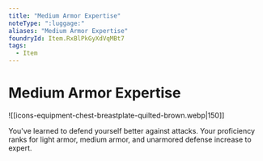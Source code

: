```yaml
---
title: "Medium Armor Expertise"
noteType: ":luggage:"
aliases: "Medium Armor Expertise"
foundryId: Item.RxBlPkGyXdVqMBt7
tags:
  - Item
---
```


# Medium Armor Expertise
![[icons-equipment-chest-breastplate-quilted-brown.webp|150]]

You've learned to defend yourself better against attacks. Your proficiency ranks for light armor, medium armor, and unarmored defense increase to expert.
